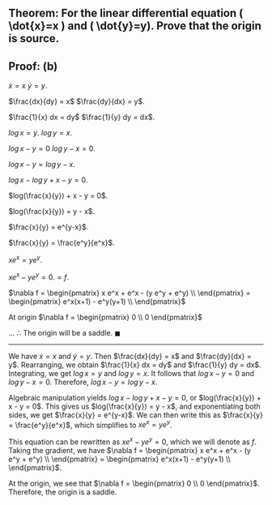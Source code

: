 ## Theorem: For the linear differential equation \( \dot{x}=x \) and \( \dot{y}=y). Prove that the origin is source.


## Proof: (b) 
$\dot{x} = x$
$\dot{y} = y$.

$\frac{dx}{dy} = x$
$\frac{dy}{dx} = y$.

$\frac{1}{x} dx = dy$
$\frac{1}{y} dy = dx$.

$log \, x = y$.
$log \, y = x$.

$log \, x - y = 0$
$log \, y - x = 0$.

$log \, x - y = log \, y - x$.

$log \, x - log \, y + x - y = 0$.

$log(\frac{x}{y}) + x - y = 0$.

$log(\frac{x}{y}) =  y - x$.

$\frac{x}{y} = e^{y-x}$.

$\frac{x}{y} = \frac{e^y}{e^x}$.

$x e^x = y e^y$.

$x e^x - y e^y = 0. = f$.

$\nabla f = \begin{pmatrix} x e^x + e^x - (y e^y + e^y) \\  \end{pmatrix} 
= \begin{pmatrix} e^x(x+1) - e^y(y+1) \\ \end{pmatrix}$

At origin
$\nabla f = \begin{pmatrix} 0 \\ 0 \end{pmatrix}$

... $\therefore$ The origin will be a saddle. $\blacksquare$

--------------------

We have $\dot{x} = x$ and $\dot{y} = y$. Then $\frac{dx}{dy} = x$ and $\frac{dy}{dx} = y$. Rearranging, we obtain $\frac{1}{x} dx = dy$ and $\frac{1}{y} dy = dx$. Integrating, we get $log \, x = y$ and $log \, y = x$. It follows that $log \, x - y = 0$ and $log \, y - x = 0$. Therefore, $log \, x - y = log \, y - x$. 

Algebraic manipulation yields $log \, x - log \, y + x - y = 0$, or $log(\frac{x}{y}) + x - y = 0$. This gives us $log(\frac{x}{y}) =  y - x$, and exponentiating both sides, we get $\frac{x}{y} = e^{y-x}$. We can then write this as $\frac{x}{y} = \frac{e^y}{e^x}$, which simplifies to $x e^x = y e^y$.

This equation can be rewritten as $x e^x - y e^y = 0$, which we will denote as $f$. Taking the gradient, we have $\nabla f = \begin{pmatrix} x e^x + e^x - (y e^y + e^y) \\  \end{pmatrix} 
= \begin{pmatrix} e^x(x+1) - e^y(y+1) \\ \end{pmatrix}$.

At the origin, we see that $\nabla f = \begin{pmatrix} 0 \\ 0 \end{pmatrix}$. Therefore, the origin is a saddle. 
